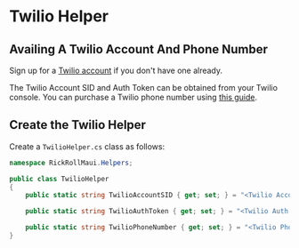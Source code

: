 # Twilio Helper

## Availing A Twilio Account And Phone Number

Sign up for a [Twilio account](https://www.twilio.com/referral/zigWwk) if you don't have one already.

The Twilio Account SID and Auth Token can be obtained from your Twilio console. You can purchase a Twilio phone number using [this guide](https://support.twilio.com/hc/en-us/articles/223135247-How-to-Search-for-and-Buy-a-Twilio-Phone-Number-from-Console).

## Create the Twilio Helper

Create a `TwilioHelper.cs` class as follows:

```csharp
namespace RickRollMaui.Helpers;

public class TwilioHelper
{
    public static string TwilioAccountSID { get; set; } = "<Twilio Account SID>";

    public static string TwilioAuthToken { get; set; } = "<Twilio Auth Token>";

    public static string TwilioPhoneNumber { get; set; } = "<Twilio Phone Number>";
}
```